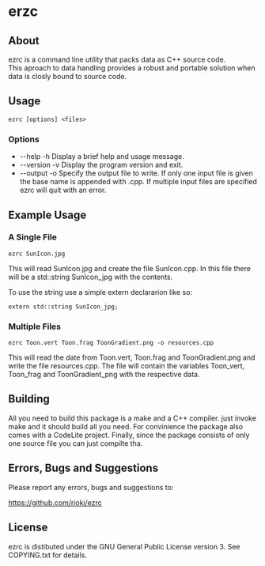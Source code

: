
erzc
====
        
About
-----

ezrc is a command line utility that packs data as C++ source code.    
This aproach to data handling provides a robust and portable solution when 
data is closly bound to source code. 

Usage
-----

    ezrc [options] <files> 
    
### Options
    
* --help -h     Display a brief help and usage message.
* --version -v  Display the program version and exit.
* --output -o   Specify the output file to write. If only one input file is 
                given the base name is appended with .cpp. If multiple input
                files are specified ezrc will quit with an error.

Example Usage
-------------

### A Single File

    ezrc SunIcon.jpg

This will read SunIcon.jpg and create the file SunIcon.cpp. In this file 
there will be a std::string SunIcon_jpg with the contents.

To use the string use a simple extern declararion like so:

    extern std::string SunIcon_jpg;
    
### Multiple Files

    ezrc Toon.vert Toon.frag ToonGradient.png -o resources.cpp

This will read the date from Toon.vert, Toon.frag and ToonGradient.png
and write the file resources.cpp. The file will contain the variables 
Toon_vert, Toon_frag and ToonGradient_png with the respective data.

Building
--------

All you need to build this package is a make and a C++ compiler. just invoke 
make and it should build all you need. For convinience the package also comes
with a CodeLite project. Finally, since the package consists of only one source
file you can just compilte tha.
    
Errors, Bugs and Suggestions
----------------------------

Please report any errors, bugs and suggestions to:

https://github.com/rioki/ezrc

License 
-------

ezrc is distibuted under the GNU General Public License version 3. 
See COPYING.txt for details.
